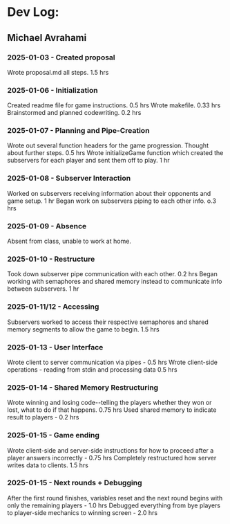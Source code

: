 # Dev Log:

## Michael Avrahami

### 2025-01-03 - Created proposal
Wrote proposal.md all steps. 1.5 hrs

### 2025-01-06 - Initialization
Created readme file for game instructions. 0.5 hrs
Wrote makefile. 0.33 hrs
Brainstormed and planned codewriting. 0.2 hrs

### 2025-01-07 - Planning and Pipe-Creation
Wrote out several function headers for the game progression. Thought about further steps. 0.5 hrs
Wrote initializeGame function which created the subservers for each player and sent them off to play. 1 hr

### 2025-01-08 - Subserver Interaction
Worked on subservers receiving information about their opponents and game setup. 1 hr
Began work on subservers piping to each other info. o.3 hrs

### 2025-01-09 - Absence
Absent from class, unable to work at home.

### 2025-01-10 - Restructure
Took down subserver pipe communication with each other. 0.2 hrs
Began working with semaphores and shared memory instead to communicate info between subservers. 1 hr

### 2025-01-11/12 - Accessing
Subservers worked to access their respective semaphores and shared memory segments to allow the game to begin. 1.5 hrs

### 2025-01-13 - User Interface
Wrote client to server communication via pipes - 0.5 hrs
Wrote client-side operations - reading from stdin and processing data 0.5 hrs

### 2025-01-14 - Shared Memory Restructuring
Wrote winning and losing code--telling the players whether they won or lost, what to do if that happens. 0.75 hrs
Used shared memory to indicate result to players - 0.2 hrs

### 2025-01-15 - Game ending
Wrote client-side and server-side instructions for how to proceed after a player answers incorrectly - 0.75 hrs
Completely restructured how server writes data to clients. 1.5 hrs

### 2025-01-15 - Next rounds + Debugging
After the first round finishes, variables reset and the next round begins with only the remaining players - 1.0 hrs
Debugged everything from bye players to player-side mechanics to winning screen - 2.0 hrs
